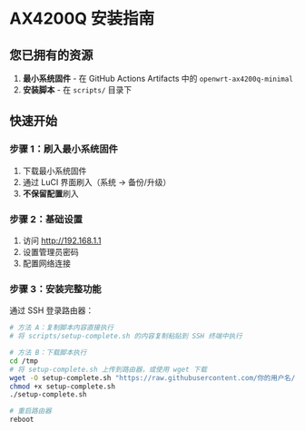 # AX4200Q 安装指南

## 您已拥有的资源

1. **最小系统固件** - 在 GitHub Actions Artifacts 中的 `openwrt-ax4200q-minimal`
2. **安装脚本** - 在 `scripts/` 目录下

## 快速开始

### 步骤 1：刷入最小系统固件
1. 下载最小系统固件
2. 通过 LuCI 界面刷入（系统 → 备份/升级）
3. **不保留配置**刷入

### 步骤 2：基础设置
1. 访问 http://192.168.1.1
2. 设置管理员密码
3. 配置网络连接

### 步骤 3：安装完整功能

通过 SSH 登录路由器：

```bash
# 方法 A：复制脚本内容直接执行
# 将 scripts/setup-complete.sh 的内容复制粘贴到 SSH 终端中执行

# 方法 B：下载脚本执行
cd /tmp
# 将 setup-complete.sh 上传到路由器，或使用 wget 下载
wget -O setup-complete.sh "https://raw.githubusercontent.com/你的用户名/仓库名/main/scripts/setup-complete.sh"
chmod +x setup-complete.sh
./setup-complete.sh

# 重启路由器
reboot
